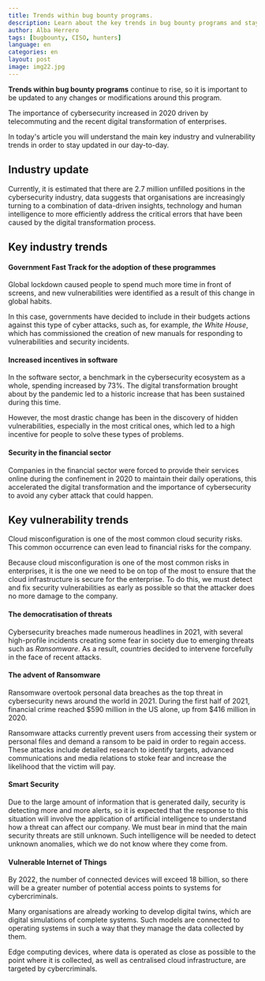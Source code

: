 ```yaml
---
title: Trends within bug bounty programs.
description: Learn about the key trends in bug bounty programs and stay current in the industry.
author: Alba Herrero
tags: [bugbounty, CISO, hunters]
language: en
categories: en
layout: post
image: img22.jpg
---
```


<b>Trends within bug bounty programs</b> continue to rise, so it is important to be updated to any changes or modifications around this program.

The importance of cybersecurity increased in 2020 driven by telecommuting and the recent digital transformation of enterprises.

In today's article you will understand the main key industry and vulnerability trends in order to stay updated in our day-to-day.

## Industry update 

Currently, it is estimated that there are 2.7 million unfilled positions in the cybersecurity industry, data suggests that organisations are increasingly turning to a combination of data-driven insights, technology and human intelligence to more efficiently address the critical errors that have been caused by the digital transformation process.

## Key industry trends

#### Government Fast Track for the adoption of these programmes 

Global lockdown caused people to spend much more time in front of screens, and new vulnerabilities were identified as a result of this change in global habits.

In this case, governments have decided to include in their budgets actions against this type of cyber attacks, such as, for example, <i>the White House</i>, which has commissioned the creation of new manuals for responding to vulnerabilities and security incidents.

####  Increased incentives in software 

In the software sector, a benchmark in the cybersecurity ecosystem as a whole, spending increased by 73%. The digital transformation brought about by the pandemic led to a historic increase that has been sustained during this time.

However, the most drastic change has been in the discovery of hidden vulnerabilities, especially in the most critical ones, which led to a high incentive for people to solve these types of problems.

#### Security in the financial sector 

Companies in the financial sector were forced to provide their services online during the confinement in 2020 to maintain their daily operations, this accelerated the digital transformation and the importance of cybersecurity to avoid any cyber attack that could happen.

## Key vulnerability trends

Cloud misconfiguration is one of the most common cloud security risks. This common occurrence can even lead to financial risks for the company. 

Because cloud misconfiguration is one of the most common risks in enterprises, it is the one we need to be on top of the most to ensure that the cloud infrastructure is secure for the enterprise. To do this, we must detect and fix security vulnerabilities as early as possible so that the attacker does no more damage to the company.

#### The democratisation of threats

Cybersecurity breaches made numerous headlines in 2021, with several high-profile incidents creating some fear in society due to emerging threats such as <i>Ransomware</i>. As a result, countries decided to intervene forcefully in the face of recent attacks.

#### The advent of Ransomware

Ransomware overtook personal data breaches as the top threat in cybersecurity news around the world in 2021. During the first half of 2021, financial crime reached $590 million in the US alone, up from $416 million in 2020.

Ransomware attacks currently prevent users from accessing their system or personal files and demand a ransom to be paid in order to regain access. These attacks include detailed research to identify targets, advanced communications and media relations to stoke fear and increase the likelihood that the victim will pay.

#### Smart Security

Due to the large amount of information that is generated daily, security is detecting more and more alerts, so it is expected that the response to this situation will involve the application of artificial intelligence to understand how a threat can affect our company. We must bear in mind that the main security threats are still unknown. Such intelligence will be needed to detect unknown anomalies, which we do not know where they come from.

#### Vulnerable Internet of Things

By 2022, the number of connected devices will exceed 18 billion, so there will be a greater number of potential access points to systems for cybercriminals.

Many organisations are already working to develop digital twins, which are digital simulations of complete systems. Such models are connected to operating systems in such a way that they manage the data collected by them.

Edge computing devices, where data is operated as close as possible to the point where it is collected, as well as centralised cloud infrastructure, are targeted by cybercriminals.
